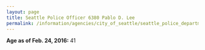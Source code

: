 ```yaml
---
layout: page
title: Seattle Police Officer 6380 Pablo D. Lee
permalink: /information/agencies/city_of_seattle/seattle_police_department/copbook/6380/
---
```


**Age as of Feb. 24, 2016:** 41
